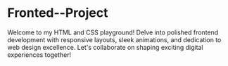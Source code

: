 # Fronted--Project
Welcome to my HTML and CSS playground! Delve into polished frontend development with responsive layouts, sleek animations, and dedication to web design excellence. Let's collaborate on shaping exciting digital experiences together!
